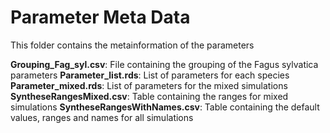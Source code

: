 # Parameter Meta Data 

This folder contains the metainformation of the parameters <br>

**Grouping_Fag_syl.csv**: File containing the grouping of the Fagus sylvatica parameters 
**Parameter_list.rds**: List of parameters for each species 
**Parameter_mixed.rds**: List of parameters for the mixed simulations 
**SyntheseRangesMixed.csv**: Table containing the ranges for mixed simulations 
**SyntheseRangesWithNames.csv**: Table containing the default values, ranges and names for all simulations
